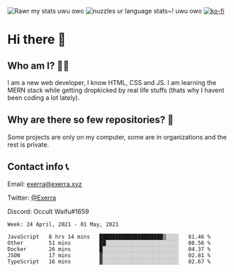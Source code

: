 ![Rawr my stats uwu owo](https://github-readme-stats.vercel.app/api?username=Exerra&show_icons=true&theme=buefy)
![nuzzles ur language stats~! uwu owo](https://github-readme-stats.vercel.app/api/top-langs/?username=Exerra&layout=compact)
[![ko-fi](https://www.ko-fi.com/img/githubbutton_sm.svg)](https://ko-fi.com/X8X130H96)
# Hi there 👋
## Who am I? 🙋‍♀️
I am a new web developer, I know HTML, CSS and JS. I am learning the MERN stack while getting dropkicked by real life stuffs (thats why I havent been coding a lot lately).
## Why are there so few repositories? 🤔
Some projects are only on my computer, some are in organizations and the rest is private.
## Contact info 📞
Email: [exerra@exerra.xyz](mailto:exerra@exerra.xyz)

Twitter: [@Exerra](https://twitter.com/exerra)

Discord: Occult Waifu#1659

<!--START_SECTION:waka-->
```text
Week: 24 April, 2021 - 01 May, 2021

JavaScript   8 hrs 14 mins   ████████████████████▒░░░░   81.46 % 
Other        51 mins         ██░░░░░░░░░░░░░░░░░░░░░░░   08.56 % 
Docker       26 mins         █░░░░░░░░░░░░░░░░░░░░░░░░   04.37 % 
JSON         17 mins         ▓░░░░░░░░░░░░░░░░░░░░░░░░   02.81 % 
TypeScript   16 mins         ▓░░░░░░░░░░░░░░░░░░░░░░░░   02.67 % 
```
<!--END_SECTION:waka-->

